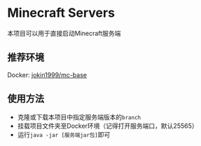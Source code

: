 # Minecraft Servers

本项目可以用于直接启动Minecraft服务端

## 推荐环境

Docker: [jokin1999/mc-base](https://hub.docker.com/repository/docker/jokin1999/mc-base)

## 使用方法

- 克隆或下载本项目中指定服务端版本的`branch`
- 挂载项目文件夹至Docker环境（记得打开服务端口，默认25565）
- 运行`java -jar [服务端jar包]`即可
